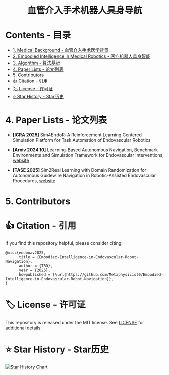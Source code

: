 <h1 align="center">血管介入手术机器人具身导航</h1>

<p align="center"> </p>

# Contents - 目录

<nav>
  <ul>
    <li><a href="#start">1. Medical Background - 血管介入手术医学背景</a></li>
    <li><a href="#info">2. Embodied Intelligence in Medical Robotics - 医疗机器人具身智能</a></li>
    <li><a href="#algorithm">3. Algorithm - 算法基础</a>
    <li><a href="#paper_list">4. Paper Lists - 论文列表</a></li>
    <li><a href="#Contributors">5. Contributors</a></li>
    <li><a href="#cite">👍 Citation - 引用</a></li>
    <li><a href="#license">🏷️ License - 许可证</a></li>
    <li><a href="#star-history">⭐️ Star History - Star历史</a></li>
  </ul>
</nav>


<section id="paper_list"></section>

# 4. Paper Lists - 论文列表

* **[ICRA 2025]** Sim4EndoR: A Reinforcement Learning Centered Simulation Platform for Task Automation of Endovascular Robotics

* **[Arxiv 2024.10]** Learning-Based Autonomous Navigation, Benchmark Environments and Simulation Framework for Endovascular Interventions, [website](https://arxiv.org/pdf/2410.01956)

* **[TASE 2025]** Sim2Real Learning with Domain Randomization for Autonomous Guidewire Navigation in Robotic-Assisted Endovascular Procedures, [website](https://ieeexplore.ieee.org/abstract/document/10945450/)


<section id="Contributors"></section>

# 5. Contributors


# 👍 Citation - 引用
If you find this repository helpful, please consider citing:

```
@misc{endonav2025,
      title = {Embodied-Intelligence-in-Endovascular-Robot-Navigation},
      author = {TBD},
      year = {2025},
      howpublished = {\url{https://github.com/Metaphysicist0/Embodied-Intelligence-in-Endovascular-Robot-Navigation}},
}
```

<section id="license"></section>

# 🏷️ License - 许可证
This repository is released under the MIT license. See [LICENSE](./LICENSE) for additional details.


<section id="star-history"></section>

# ⭐️ Star History - Star历史

[![Star History Chart](https://api.star-history.com/svg?repos=Metaphysicist0/Embodied-Intelligence-in-Endovascular-Robot-Navigation&type=Date)](https://star-history.com/#Metaphysicist0/Embodied-Intelligence-in-Endovascular-Robot-Navigation&Date)

